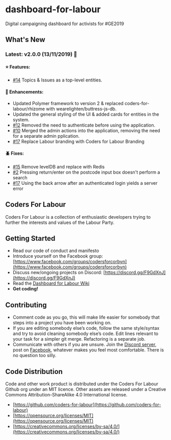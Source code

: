 # dashboard-for-labour

Digital campaigning dashboard for activists for #GE2019

## What's New

### Latest: v2.0.0 (13/11/2019) 🎉

#### :star: Features:

- [#14](https://github.com/coders-for-labour/dashboard-for-labour/issues/14) Topics & Issues as a top-level entities.

#### :hammer: Enhancements:

- Updated Polymer framework to version 2 & replaced coders-for-labour/rhizome with wearelighten/buttress-js-db.
- Updated the general styling of the UI & added cards for entities in the system.
- [#12](https://github.com/coders-for-labour/dashboard-for-labour/issues/12) Removed the need to authenticate before using the application.
- [#10](https://github.com/coders-for-labour/dashboard-for-labour/issues/10) Merged the admin actions into the application, removing the need for a separate admin pplication.
- [#17](https://github.com/coders-for-labour/dashboard-for-labour/issues/17) Replace Labour branding with Coders for Labour Branding

#### :beetle: Fixes:

- [#15](https://github.com/coders-for-labour/dashboard-for-labour/issues/15) Remove levelDB and replace with Redis
- [#2](https://github.com/coders-for-labour/dashboard-for-labour/issues/2) Pressing return/enter on the postcode input box doesn't perform a search
- [#17](https://github.com/coders-for-labour/dashboard-for-labour/issues/17) Using the back arrow after an authenticated login yields a server error

## Coders For Labour

Coders For Labour is a collection of enthusiastic developers trying to further the interests and values of the Labour Party.

## Getting Started

- Read our code of conduct and manifesto
- Introduce yourself on the Facebook group: [https://www.facebook.com/groups/codersforcorbyn](https://www.facebook.com/groups/codersforcorbyn)
- Discuss new/ongoing projects on Discord: [https://discord.gg/F9GdXnJ](https://discord.gg/F9GdXnJ)
- Read the [Dashboard for Labour Wiki](https://github.com/coders-for-labour/dashboard-for-labour/wiki)
- **Get coding!**

## Contributing

- Comment code as you go, this will make life easier for somebody that steps into a project you have been working on.
- If you are editing somebody else’s code, follow the same style/syntax and try to avoid cleaning somebody else’s code. Edit lines relevant to your task for a simpler git merge. Refactoring is a separate job.
- Communicate with others if you are unsure. Join the [Discord server](https://discord.gg/F9GdXnJ), post on [Facebook](https://www.facebook.com/groups/codersforcorbyn), whatever makes you feel most comfortable. There is no question too silly.

## Code Distribution

Code and other work product is distributed under the Coders For Labour Github org under an MIT licence. Other assets are released under a Creative Commons Attribution-ShareAlike 4.0 International license.

- [https://github.com/coders-for-labour](https://github.com/coders-for-labour)
- [https://opensource.org/licenses/MIT](https://opensource.org/licenses/MIT)
- [https://creativecommons.org/licenses/by-sa/4.0/](https://creativecommons.org/licenses/by-sa/4.0/)
